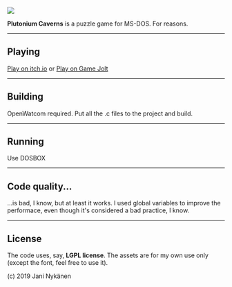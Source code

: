![](https://img.itch.zone/aW1nLzIxNzc4MzEucG5n/original/I3XtCM.png)

**Plutonium Caverns** is a puzzle game for MS-DOS. For reasons.

------

## Playing

[Play on itch.io](https://jani-nykanen.itch.io/plutonium-caverns?secret=MfrVdEN0ge3wRhvQt9So5OXWLR8)
or
[Play on Game Jolt](https://gamejolt.com/games/plutonium-caverns/418207)

------

## Building

OpenWatcom required. Put all the .c files to the project and build.

------

## Running

Use DOSBOX

-------

## Code quality...


...is bad, I know, but at least it works. I used global variables to improve the performace, even though it's considered a bad practice, I know.


-------


## License

The code uses, say, **LGPL license**. The assets are for my own use only (except the font, feel free to use it).


(c) 2019 Jani Nykänen
